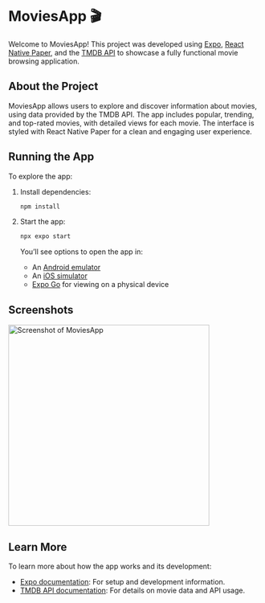 # MoviesApp 🎬

Welcome to MoviesApp! This project was developed using [Expo](https://expo.dev), [React Native Paper](https://callstack.github.io/react-native-paper/), and the [TMDB API](https://www.themoviedb.org/documentation/api) to showcase a fully functional movie browsing application.

## About the Project

MoviesApp allows users to explore and discover information about movies, using data provided by the TMDB API. The app includes popular, trending, and top-rated movies, with detailed views for each movie. The interface is styled with React Native Paper for a clean and engaging user experience.

## Running the App

To explore the app:

1. Install dependencies:

   ```bash
   npm install
   ```

2. Start the app:

   ```bash
   npx expo start
   ```

   You’ll see options to open the app in:

   - An [Android emulator](https://docs.expo.dev/workflow/android-studio-emulator/)
   - An [iOS simulator](https://docs.expo.dev/workflow/ios-simulator/)
   - [Expo Go](https://expo.dev/go) for viewing on a physical device

## Screenshots
<img src="https://github.com/user-attachments/assets/ca517003-c85c-40a8-9a93-0d15bb1659c2" width="400" alt="Screenshot of MoviesApp" />


## Learn More

To learn more about how the app works and its development:

- [Expo documentation](https://docs.expo.dev/): For setup and development information.
- [TMDB API documentation](https://www.themoviedb.org/documentation/api): For details on movie data and API usage.
